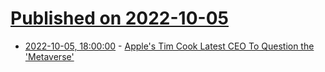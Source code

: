 # [Published on 2022-10-05](index.md)

* [2022-10-05, 18:00:00](https://tech.slashdot.org/story/22/10/05/1424202/apples-tim-cook-latest-ceo-to-question-the-metaverse?utm_source=rss1.0mainlinkanon&utm_medium=feed) - [Apple's Tim Cook Latest CEO To Question the 'Metaverse'](https://tech.slashdot.org/story/22/10/05/1424202/apples-tim-cook-latest-ceo-to-question-the-metaverse?utm_source=rss1.0mainlinkanon&utm_medium=feed)
